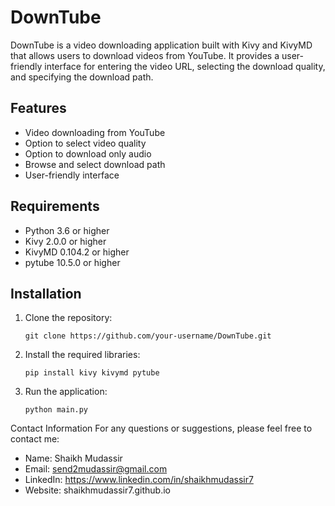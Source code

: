 # DownTube

DownTube is a video downloading application built with Kivy and KivyMD that allows users to download videos from YouTube. It provides a user-friendly interface for entering the video URL, selecting the download quality, and specifying the download path.

## Features

- Video downloading from YouTube
- Option to select video quality
- Option to download only audio
- Browse and select download path
- User-friendly interface

## Requirements

- Python 3.6 or higher
- Kivy 2.0.0 or higher
- KivyMD 0.104.2 or higher
- pytube 10.5.0 or higher

## Installation

1. Clone the repository:

   ```shell
   git clone https://github.com/your-username/DownTube.git

2. Install the required libraries:
   ```shell
   pip install kivy kivymd pytube

3. Run the application:
   ```shell
   python main.py

Contact Information
For any questions or suggestions, please feel free to contact me:

- Name: Shaikh Mudassir 
- Email: send2mudassir@gmail.com
- LinkedIn: https://www.linkedin.com/in/shaikhmudassir7
- Website: shaikhmudassir7.github.io
